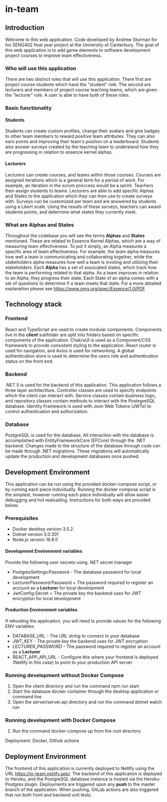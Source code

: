 # in-team #

## Introduction ##
Welcome to this web application. Code developed by Andrew Sturman for his SENG402 final year project at the University of Canterbury. The goal of this
web application is to add game elements to software development project courses to improve team effectiveness. 

### Who will use this application ###
There are two distinct roles that will use this application. There first are project course students which have the "student" role. The second are lecturers and members of project course teaching teams, which are given the "lecturer" role. A user is able to have both of these roles.

### Basic functionality ###

#### Students ####
Students can create custom profiles, change their avatars and give badges to other team members to reward positive team attributes. They can also earn points and improving their team's position on a leaderboard. Students also answer surveys created by the teaching team to understand how they are progressing in relation to essence kernel alphas.

#### Lecturers ####
Lecturers can create courses, and teams within those courses. Courses are assigned iterations which is a general term for a period of work. For example, an iteration in the scrum proccess would be a sprint. Teachers then assign students to teams. Lecturers are able to add specific Alphas and States to the application which they can then use to create surveys with. Surveys can be customized per team and are answered by students using a Likert scale. Using the results of these surveys, teachers can award students points, and determine what states they currently meet.

### What are Alphas and States ###
Throughout the codebase you will see the terms **Alphas** and **States** mentioned. These are related to Essence Kernel Alphas, which are a way of measuring team effectiveness. To put it simply, an Alpha measures a specific area of team effectiveness. For example, the _team_ alpha measures how well a team is communicating and collaborating together, while the _stakeholders_ alpha measures how well a team is involing and utilizing their stakeholders. Each **Alpha** has a set of associated states, which track how the team is performing related to that alpha. As a team improves in relation to an Alpha, they progress their state. Each State of an alpha comes with a set of questions to determine if a team meets that state. For a more detailed explanation please see
https://www.omg.org/spec/Essence/1.0/PDF

## Technology stack ##

### Frontend ###
React and TypeScript are used to create modular components. Components live in the **client** subfolder are split into folders based on specific components of the application. ChakraUI is used as a Component/CSS framework to provide consistent styling to the application. React router is used for navigation, and Axios is used for networking. A global authentication store is used to determine the users role and authentication status on the front end.

### Backend ###
.NET 5 is used for the backend of this application. This application follows a three layer architectture. Controller classes are used to specify endpoints which the client can interact with. Service classes contain business logic, and repository classes contain methods to interact with the PostegreSQL database. Identity Framework is used with Json Web Tokens (JWTs) to control authentication and authorization.

### Database ###
PostgreSQL is used for the database. All interaction with the database is accomplished with EntityFrameworkCore (EFCore) through the .NET backend. Changes made to the structure of the database through code can be made through .NET migrations. These migrations will automatically update the production and development databases once pushed.

## Development Environment ##
This application can be run using the provided docker-compose script, or by running each piece individually. Running the docker compose script is the simplest, however running each piece individually will allow easier debugging and hot realoading. Instructions for both ways are provided below.

### Prerequisites ###
 - Docker desktop version 3.5.2.
 - Dotnet version 5.0.301
 - Node.js version 16.8.0

#### Development Environment variables ####
Provide the following user secrets using .NET secret manager
- PostgresSettings:Password - The database password for local development
- LecturerPassword:Password = The password required to register an account as a **Lecturer** for local development
- JwtConfig:Secret = The private key the backend uses for JWT encryption for local development

#### Production Environment variables ####
If rehosting the application, you will need to provide values for the following ENV variables
- DATABASE_URL - The URL string to connect to your database
- JWT_KEY - The private key the backend uses for JWT encryption
- LECTURER_PASSWORD - The password required to register an account as a **Lecturer**
- REACT_APP_API_URL - Configure this where your frontend is deployed (Netlify in this case) to point to your production API server

### Running development without Docker Compose ###
1) Open the client directory and run the command npm run start
2) Start the database docker container through the desktop application or command line
3) Open the server/server.api directory and run the command dotnet watch run

### Running development with Docker Compose ###
1) Run the command docker-compose up from the root directory


Deployment: Docker, Github actions

## Deployment Environment ##
The frontend of this application is currently deployed to Netlify using the URL https://in-team.netlify.app/. The backend of this application is deployed to Heroku, and the PostgreSQL database instance is hosted via the Heroku-Postgres plugin. Deployments are triggered upon any **push** to the master branch of the application. When pushing, GitLab actions are also triggered that run both front and backend unit tests.

 
